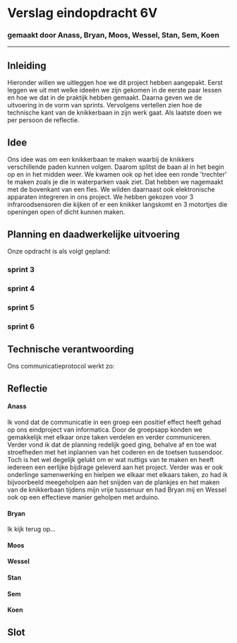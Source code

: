 # Verslag eindopdracht 6V
### gemaakt door Anass, Bryan, Moos, Wessel, Stan, Sem, Koen

---

## Inleiding
Hieronder willen we uitleggen hoe we dit project hebben aangepakt. Eerst leggen we uit met welke ideeën we zijn gekomen in de
eerste paar lessen en hoe we dat in de praktijk hebben gemaakt. Daarna geven we de uitvoering in de vorm van sprints. 
Vervolgens vertellen zien hoe de technische kant van de knikkerbaan in zijn werk gaat. Als laatste doen we per persoon de reflectie.


## Idee
Ons idee was om een knikkerbaan te maken waarbij de knikkers verschillende paden kunnen volgen. Daarom splitst de baan al 
in het begin op en in het midden weer. We kwamen ook op het idee een ronde 'trechter' te maken zoals je die in waterparken
vaak ziet. Dat hebben we nagemaakt met de bovenkant van een fles. We wilden daarnaast ook elektronische apparaten integreren
in ons project. We hebben gekozen voor 3 infraroodsensoren die kijken of er een knikker langskomt en 3 motortjes die openingen
open of dicht kunnen maken.


## Planning en daadwerkelijke uitvoering
Onze opdracht is als volgt gepland:

### sprint 3

### sprint 4

### sprint 5

### sprint 6



## Technische verantwoording
Ons communicatieprotocol werkt zo:



## Reflectie
#### Anass
Ik vond dat de communicatie in een groep een positief effect heeft gehad op ons eindproject van informatica. Door de groepsapp konden we gemakkelijk met elkaar onze taken verdelen en verder communiceren. Verder vond ik dat de planning redelijk goed ging, behalve af en toe wat stroefheden met het inplannen van het coderen en de toetsen tussendoor. Toch is het wel degelijk gelukt om er wat nuttigs van te maken en heeft iedereen een eerlijke bijdrage geleverd aan het project. Verder was er ook onderlinge samenwerking en hielpen we elkaar met elkaars taken, zo had ik bijvoorbeeld meegeholpen aan het snijden van de plankjes en het maken van de knikkerbaan tijdens mijn vrije tussenuur en had Bryan mij en Wessel ook op een effectieve manier geholpen met arduino.

#### Bryan
Ik kijk terug op...

#### Moos

#### Wessel

#### Stan

#### Sem

#### Koen


## Slot
